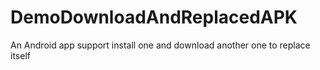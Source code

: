 DemoDownloadAndReplacedAPK
==========================

An Android app support install one and download another one to replace itself
